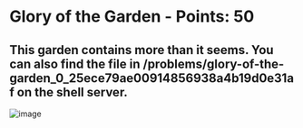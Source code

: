  # Glory of the Garden - Points: 50
 
 ##  This garden contains more than it seems. You can also find the file in /problems/glory-of-the-garden_0_25ece79ae00914856938a4b19d0e31af on the shell server.


![image](https://https://github.com/bohsiang/CTF_practice/blob/master/picoCTF2019/picture/2Warn.png)